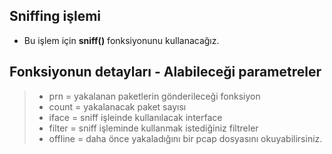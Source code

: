 ## Sniffing işlemi 

* Bu işlem için <b>sniff()</b> fonksiyonunu kullanacağız.

## Fonksiyonun detayları - Alabileceği parametreler

> - prn     = yakalanan paketlerin gönderileceği fonksiyon
> - count   = yakalanacak paket sayısı
> - iface   = sniff işleinde kullanılacak interface
> - filter  = sniff işleminde kullanmak istediğiniz filtreler
> - offline = daha önce yakaladığını bir pcap dosyasını okuyabilirsiniz.
